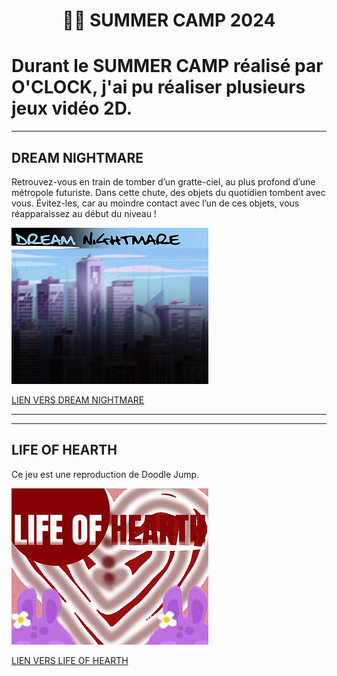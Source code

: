 <h1 align="center">🧑‍💻 SUMMER CAMP 2024</h1>

# Durant le SUMMER CAMP réalisé par O'CLOCK, j'ai pu réaliser plusieurs jeux vidéo 2D.

---

## DREAM NIGHTMARE

Retrouvez-vous en train de tomber d’un gratte-ciel, au plus profond d’une métropole futuriste.
Dans cette chute, des objets du quotidien tombent avec vous. Évitez-les, car au moindre contact avec l’un de ces objets, vous réapparaissez au début du niveau !

![DREAMNIGHTMARE](./dreamNightMare.jpg)

[LIEN VERS DREAM NIGHTMARE](https://a-rthuuur.itch.io/nightmare)

---
---

## LIFE OF HEARTH

Ce jeu est une reproduction de Doodle Jump.

![LIFEOFHEARTH](./lifeOfHearth.jpg)


[LIEN VERS LIFE OF HEARTH](https://a-rthuuur.itch.io/life-of-hearth)
